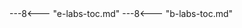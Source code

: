 <div class="cc-lab-toc-container">
---8<--- "e-labs-toc.md"
---8<--- "b-labs-toc.md"
<!-- ---8<--- "mab-labs-toc.md" -->
<!-- ---8<--- "mcs-labs-toc.md" -->
<!-- ---8<--- "msa-labs-toc.md" -->
</div>